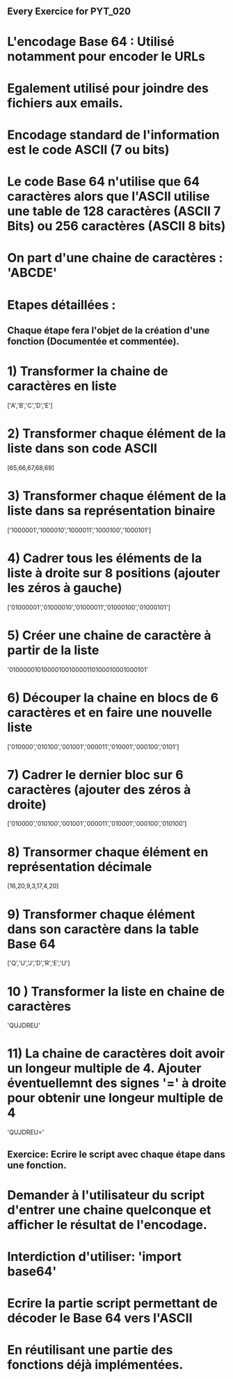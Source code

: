 ## Every Exercice for PYT_020

# L'encodage Base 64 : Utilisé notamment pour encoder le URLs

# Egalement utilisé pour joindre des fichiers aux emails.

# Encodage standard de l'information est le code ASCII (7 ou bits)

# Le code Base 64 n'utilise que 64 caractères alors que l'ASCII utilise une table de 128 caractères (ASCII 7 Bits) ou 256 caractères (ASCII 8 bits)

# On part d'une chaine de caractères : 'ABCDE'

# Etapes détaillées :

## Chaque étape fera l'objet de la création d'une fonction (Documentée et commentée).

# 1) Transformer la chaine de caractères en liste
['A','B','C','D','E']

# 2) Transformer chaque élément de la liste dans son code ASCII
[65,66,67,68,69]

# 3) Transformer chaque élément de la liste dans sa représentation binaire
['1000001','1000010','1000011','1000100','1000101']

# 4) Cadrer tous les éléments de la liste à droite sur 8 positions (ajouter les zéros à gauche)
['01000001','01000010','01000011','01000100','01000101']

# 5) Créer une chaine de caractère à partir de la liste
'0100000101000010010000110100010001000101'

# 6) Découper la chaine en blocs de 6 caractères et en faire une nouvelle liste
['010000','010100','001001','000011','010001','000100','0101']

# 7) Cadrer le dernier bloc sur 6 caractères (ajouter des zéros à droite)
['010000','010100','001001','000011','010001','000100','010100']

# 8) Transormer chaque élément en représentation décimale
[16,20,9,3,17,4,20]

# 9) Transformer chaque élément dans son caractère dans la table Base 64
['Q','U','J','D','R','E','U']

# 10 ) Transformer la liste en chaine de caractères
'QUJDREU'

# 11) La chaine de caractères doit avoir un longeur multiple de 4. Ajouter éventuellemnt des signes '=' à droite pour obtenir une longeur multiple de 4
'QUJDREU='

## Exercice: Ecrire le script avec chaque étape dans une fonction.
# Demander à l'utilisateur du script d'entrer une chaine quelconque et afficher le résultat de l'encodage.

# Interdiction d'utiliser: 'import base64'

# Ecrire la partie script permettant de décoder le Base 64 vers l'ASCII
# En réutilisant une partie des fonctions déjà implémentées.